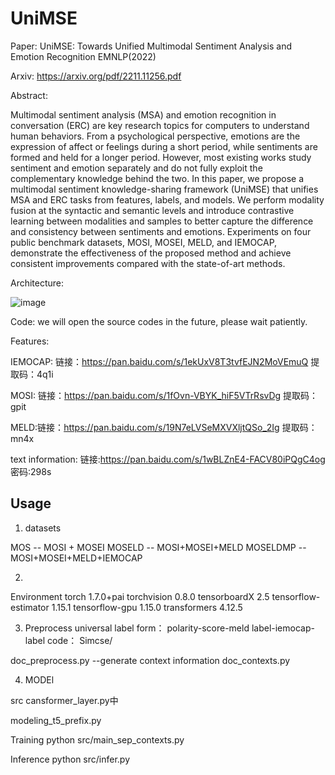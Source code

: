 # UniMSE

Paper: UniMSE: Towards Unified Multimodal Sentiment Analysis and Emotion Recognition EMNLP(2022)

Arxiv: https://arxiv.org/pdf/2211.11256.pdf

Abstract:

Multimodal sentiment analysis (MSA) and emotion recognition in conversation (ERC) are key research topics for computers to understand human behaviors. From a psychological perspective, emotions are the expression of affect or feelings during a short period, while sentiments are formed and held for a longer period. However, most existing works study sentiment and emotion separately and do not fully exploit the complementary knowledge behind the two. In this paper, we propose a multimodal sentiment knowledge-sharing framework (UniMSE) that unifies MSA and ERC tasks from features, labels, and models. We perform modality fusion at the syntactic and semantic levels and introduce contrastive learning between modalities and samples to better capture the difference and consistency between sentiments and emotions. Experiments on four public benchmark datasets, MOSI, MOSEI, MELD, and IEMOCAP, demonstrate the effectiveness of the proposed method and achieve consistent improvements compared with the state-of-art methods.

Architecture:

![image](https://user-images.githubusercontent.com/22788642/196078764-4313a0ac-9727-4692-9836-99f667007c93.png)


Code: we will open the source codes in the future, please wait patiently.

Features: 

IEMOCAP: 链接：https://pan.baidu.com/s/1ekUxV8T3tvfEJN2MoVEmuQ 
提取码：4q1i

MOSI: 链接：https://pan.baidu.com/s/1fOvn-VBYK_hiF5VTrRsvDg 
提取码：gpit

MELD:链接：https://pan.baidu.com/s/19N7eLVSeMXVXljtQSo_2Ig 
提取码：mn4x

text information:
链接:https://pan.baidu.com/s/1wBLZnE4-FACV80iPQgC4og  密码:298s




## Usage

1. datasets

MOS -- MOSI + MOSEI
MOSELD -- MOSI+MOSEI+MELD
MOSELDMP -- MOSI+MOSEI+MELD+IEMOCAP



2. 
Environment
torch                        1.7.0+pai
torchvision                  0.8.0
tensorboardX                 2.5
tensorflow-estimator         1.15.1
tensorflow-gpu               1.15.0
transformers                 4.12.5

3. Preprocess
universal label form： polarity-score-meld label-iemocap-label
code： Simcse/


doc_preprocess.py --generate context information
doc_contexts.py 


4. MODEl

src
cansformer_layer.py中

modeling_t5_prefix.py 


Training
python src/main_sep_contexts.py


Inference
python src/infer.py



